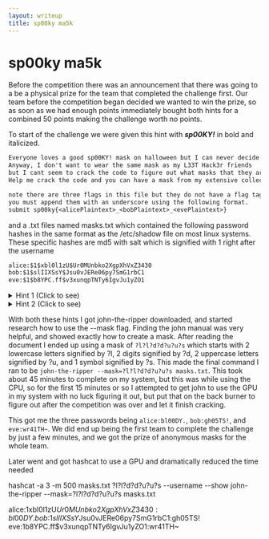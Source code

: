 ```yaml
---
layout: writeup
title: sp00ky ma5k
---
```

# sp00ky ma5k

Before the competition there was an announcement that there was going to a be a physical prize for the team that completed the challenge first. Our team before the competition began decided we wanted to win the prize, so as soon as we had enough points immediately bought both hints for a combined 50 points making the challenge worth no points.

To start of the challenge we were given this hint with **_sp00KY!_** in bold and italicized.

```txt
Everyone loves a good sp00KY! mask on halloween but I can never decide between one so I end up buying 7. 
Anyway, I don't want to wear the same mask as my L33T Hack3r friends 
but I cant seem to crack the code to figure out what masks that they are planning to wear. 
Help me crack the code and you can have a mask from my extensive collection.

note there are three flags in this file but they do not have a flag tag
you must append them with an underscore using the following format.
submit sp00ky{<alicePlaintext>_<bobPlaintext>_<evePlaintext>} 
```

and a .txt files named masks.txt which contained the following password hashes in the same format as the /etc/shadow file on most linux systems. These specific hashes are md5 with salt which is signified with $1$ right after the username

```txt
alice:$1$xbl0l1zU$Ur0MUnbko2XgpXhVxZ3430
bob:$1$slIIXSsY$Jsu0vJERe06py7SmG1rbC1
eve:$1$b8YPC.ff$v3xunqpTNTy6IgvJu1yZO1
```

<details><summary>Hint 1 (Click to see)</summary>
There are alot of sp00KY! phrases around 7 characters long...
<br>
</details>

<details><summary>Hint 2 (Click to see)</summary>
I used to know this guy John who was great with hases like this, he really loved --mask.
<br>
</details>

With both these hints I got john-the-ripper downloaded, and started research how to use the --mask flag. Finding the john manual was very helpful, and showed exactly how to create a mask. After reading the document I ended up using a mask of ```?l?l?d?d?u?u?s``` which starts with 2 lowercase letters signified by ?l, 2 digits signified by ?d, 2 uppercase letters signified by ?u, and 1 symbol signified by ?s. This made the final command I ran to be ```john-the-ripper --mask=?l?l?d?d?u?u?s masks.txt```. This took about 45 minutes to complete on my system, but this was while using the CPU, so for the first 15 minutes or so I attempted to get john to use the GPU in my system with no luck figuring it out, but put that on the back burner to figure out after the competition was over and let it finish cracking.

This got me the three passwords being ```alice:bl00DY.```, ```bob:gh05TS!```, and ```eve:wr41TH~```. We did end up being the first team to complete the challenge by just a few minutes, and we got the prize of anonymous masks for the whole team.



Later went and got hashcat to use a GPU and dramatically reduced the time needed


hashcat -a 3 -m 500 masks.txt ?l?l?d?d?u?u?s --username --show
john-the-ripper --mask=?l?l?d?d?u?u?s masks.txt 

alice:$1$xbl0l1zU$Ur0MUnbko2XgpXhVxZ3430:bl00DY.
bob:$1$slIIXSsY$Jsu0vJERe06py7SmG1rbC1:gh05TS!
eve:$1$b8YPC.ff$v3xunqpTNTy6IgvJu1yZO1:wr41TH~